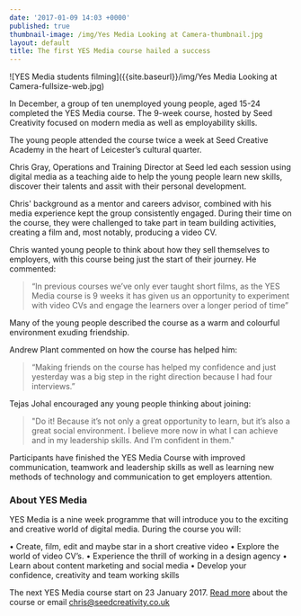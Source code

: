 ```yaml
---
date: '2017-01-09 14:03 +0000'
published: true
thumbnail-image: /img/Yes Media Looking at Camera-thumbnail.jpg
layout: default
title: The first YES Media course hailed a success
---
```

![YES Media students filming]({{site.baseurl}}/img/Yes Media Looking at Camera-fullsize-web.jpg)

In December, a group of ten unemployed young people, aged 15-24 completed the YES Media course.  The 9-week course, hosted by Seed Creativity focused on modern media as well as employability skills. 

The young people attended the course twice a week at Seed Creative Academy in the heart of Leicester’s cultural quarter. 

Chris Gray, Operations and Training Director at Seed led each session using digital media as a teaching aide to help the young people learn new skills, discover their talents and assit with their personal development. 

Chris' background as a mentor and careers advisor, combined with his media experience kept the group consistently engaged. During their time on the course, they were challenged to take part in team building activities, creating a film and, most notably, producing a video CV. 

Chris wanted young people to think about how they sell themselves to employers, with this course being just the start of their journey. He commented:

> “In previous courses we’ve only ever taught short films, as the YES Media course is 9 weeks it has given us an opportunity to experiment with video CVs and engage the learners over a longer period of time”

Many of the young people described the course as a warm and colourful environment exuding friendship. 

Andrew Plant commented on how the course has helped him:

> “Making friends on the course has helped my confidence and just yesterday was a big step in the right direction because I had four interviews.”

Tejas Johal encouraged any young people thinking about joining: 

> "Do it! Because it’s not only a great opportunity to learn, but it’s also a great social environment. I believe more now in what I can achieve and in my leadership skills. And I’m confident in them."

Participants have finished the YES Media Course with improved communication, teamwork and leadership skills as well as learning new methods of technology and communication to get employers attention.

### About YES Media

YES Media is a nine week programme that will introduce you to the exciting and creative world of digital media. During the course you will:

• Create, film, edit and maybe star in a short creative video
• Explore the world of video CV’s.
• Experience the thrill of working in a design agency
• Learn about content marketing and social media
• Develop your confidence, creativity and team working skills

The next YES Media course start on 23 January 2017.  [Read more](https://www.yesproject.org/what-you-can-do/experience-the-world-of-digital-media/) about the course or email [chris@seedcreativity.co.uk](mailto:chris@seedcreativity.co.uk)
